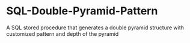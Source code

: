 # SQL-Double-Pyramid-Pattern
A SQL stored procedure that generates a double pyramid structure with customized pattern and depth of the pyramid
